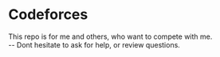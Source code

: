 # Codeforces 
This repo is for me and others, who want to compete with me.  
-- Dont hesitate to ask for help, or review questions.
